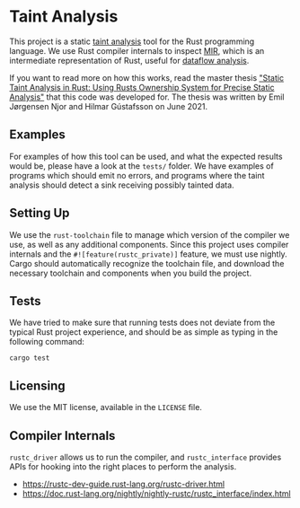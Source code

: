 # Taint Analysis

This project is a static [taint analysis](https://en.wikipedia.org/wiki/Taint_checking) tool for the Rust programming language.
We use Rust compiler internals to inspect [MIR](https://rustc-dev-guide.rust-lang.org/mir/), which is an intermediate representation of Rust, useful for [dataflow analysis](https://en.wikipedia.org/wiki/Data-flow_analysis).

If you want to read more on how this works, read the master thesis ["Static Taint Analysis in Rust: Using Rusts Ownership System for Precise Static Analysis"](https://projekter.aau.dk/projekter/files/421583418/Static_Taint_Analysis_in_Rust.pdf) that this code was developed for. The thesis was written by Emil Jørgensen Njor and Hilmar Gústafsson on June 2021.

## Examples

For examples of how this tool can be used, and what the expected results would be, please have a look at the `tests/` folder.
We have examples of programs which should emit no errors, and programs where the taint analysis should detect a sink receiving possibly tainted data.

## Setting Up

We use the `rust-toolchain` file to manage which version of the compiler we use, as well as any additional components.
Since this project uses compiler internals and the `#![feature(rustc_private)]` feature, we must use nightly.
Cargo should automatically recognize the toolchain file, and download the necessary toolchain and components when you build the project.

## Tests

We have tried to make sure that running tests does not deviate from the typical Rust project experience, and should be as simple as typing in the following command:

```
cargo test
```

## Licensing

We use the MIT license, available in the `LICENSE` file.

## Compiler Internals

`rustc_driver` allows us to run the compiler, and `rustc_interface` provides APIs for hooking into the right places to perform the analysis.

- https://rustc-dev-guide.rust-lang.org/rustc-driver.html
- https://doc.rust-lang.org/nightly/nightly-rustc/rustc_interface/index.html
